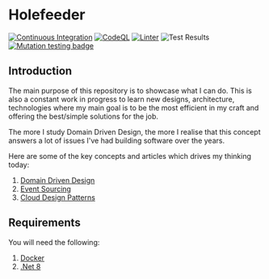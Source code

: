 # Holefeeder

[![Continuous Integration](https://github.com/DrifterApps/Holefeeder/actions/workflows/ci-cd.yml/badge.svg)](https://github.com/DrifterApps/Holefeeder/actions/workflows/ci-cd.yml)
[![CodeQL](https://github.com/patmoreau/Holefeeder/actions/workflows/codeql-analysis.yml/badge.svg)](https://github.com/patmoreau/Holefeeder/actions/workflows/codeql-analysis.yml)
[![Linter](https://github.com/patmoreau/Holefeeder/actions/workflows/linter.yml/badge.svg)](https://github.com/patmoreau/Holefeeder/actions/workflows/linter.yml)
![Test Results](https://gist.githubusercontent.com/patmoreau/230a77d0ee69381bbe869c0fc62f9cc6/raw/holefeeder-tests-badge.svg)
[![Mutation testing badge](https://img.shields.io/endpoint?style=flat&url=https%3A%2F%2Fbadge-api.stryker-mutator.io%2Fgithub.com%2Fpatmoreau%2FHolefeeder%2Fmain)](https://dashboard.stryker-mutator.io/reports/github.com/patmoreau/Holefeeder/main)

## Introduction

The main purpose of this repository is to showcase what I can do. This is also a constant work in progress to learn new designs, architecture, technologies where my main goal is to be the most efficient in my craft and offering the best/simple solutions for the job.

The more I study Domain Driven Design, the more I realise that this concept answers a lot of issues I've had building software over the years.

Here are some of the key concepts and articles which drives my thinking today:

1. [Domain Driven Design](https://martinfowler.com/tags/domain%20driven%20design.html)
1. [Event Sourcing](https://docs.microsoft.com/en-us/azure/architecture/patterns/event-sourcing)
1. [Cloud Design Patterns](https://docs.microsoft.com/en-us/azure/architecture/patterns/)

## Requirements

You will need the following:

1. [Docker](https://www.docker.com/)
1. [.Net 8](https://dotnet.microsoft.com/en-us/download)

